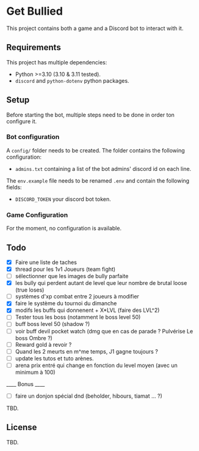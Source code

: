 # Get Bullied

This project contains both a game and a Discord bot to interact with it.

## Requirements

This project has multiple dependencies:
- Python >=3.10 (3.10 & 3.11 tested).
- `discord` and `python-dotenv` python packages.

## Setup

Before starting the bot, multiple steps need to be done in order ton configure it.
### Bot configuration
A `config/` folder needs to be created.
The folder contains the following configuration:
- `admins.txt` containing a list of the bot admins' discord id on each line.

The `env.example` file needs to be renamed `.env` and contain the following fields:
- `DISCORD_TOKEN` your discord bot token.

### Game Configuration
For the moment, no configuration is available.

## Todo
- [x] Faire une liste de taches
- [x] thread pour les 1v1 Joueurs (team fight)
- [ ] sélectionner que les images de bully parfaite
- [x] les bully qui perdent autant de level que leur nombre de brutal loose (true loses)
- [ ] systèmes d'xp combat entre 2 joueurs à modifier
- [x] faire le système du tournoi du dimanche
- [x] modifs les buffs qui donnenent + X*LVL (faire des LVL^2)
- [ ] Tester tous les boss (notamment le boss level 50)
- [ ] buff boss level 50 (shadow ?)
- [ ] voir buff devil pocket watch (dmg que en cas de parade ? Pulvérise Le boss Ombre ?)
- [ ] Reward gold à revoir ?
- [ ] Quand les 2 meurts en m^me temps, J1 gagne toujours ?
- [ ] update les tutos et tuto arènes.
- [ ] arena prix entré qui change en fonction du level moyen (avec un minimum à 100)

____ Bonus ____
- [ ] faire un donjon spécial dnd (beholder, hibours, tiamat ... ?)

TBD.

## License

TBD.
